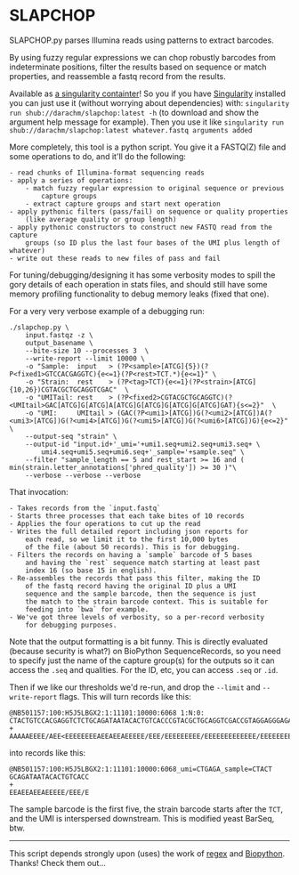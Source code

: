 # SLAPCHOP

SLAPCHOP.py parses Illumina reads using patterns to extract barcodes.

By using fuzzy regular expressions we can chop robustly barcodes from 
indeterminate positions, filter the results based on sequence or match 
properties, and reassemble a fastq record from the results.

Available as 
[a singularity containter](https://www.singularity-hub.org/collections/1361)!
So you if you have 
[Singularity](https://github.com/sylabs/singularity/releases)
installed you can just use it (without worrying about dependencies) with: 
`singularity run shub://darachm/slapchop:latest -h` (to download and show the 
argument help message for example). Then you use it like
`singularity run shub://darachm/slapchop:latest whatever.fastq arguments added`

More completely, this tool is a python script. You give it a FASTQ(Z) file and 
some operations to do, and it'll do the following:

    - read chunks of Illumina-format sequencing reads
    - apply a series of operations:
        - match fuzzy regular expression to original sequence or previous
            capture groups
        - extract capture groups and start next operation
    - apply pythonic filters (pass/fail) on sequence or quality properties 
        (like average quality or group length)
    - apply pythonic constructors to construct new FASTQ read from the capture
        groups (so ID plus the last four bases of the UMI plus length of whatever)
    - write out these reads to new files of pass and fail

For tuning/debugging/designing it has some verbosity modes to spill the gory
details of each operation in stats files, and should still have some memory
profiling functionality to debug memory leaks (fixed that one).

For a very very verbose example of a debugging run:

    ./slapchop.py \
        input.fastqz -z \
        output_basename \
        --bite-size 10 --processes 3  \
        --write-report --limit 10000 \
        -o "Sample:  input   > (?P<sample>[ATCG]{5})(?P<fixed1>GTCCACGAGGTC){e<=1}(?P<rest>TCT.*){e<=1}" \
        -o "Strain:  rest    > (?P<tag>TCT){e<=1}(?P<strain>[ATCG]{10,26})CGTACGCTGCAGGTCGAC"  \
        -o "UMITail: rest    > (?P<fixed2>CGTACGCTGCAGGTC)(?<UMItail>GAC[ATCG]G[ATCG]A[ATCG]G[ATCG]G[ATCG]G[ATCG]GAT){s<=2}"  \
        -o "UMI:     UMItail > (GAC(?P<umi1>[ATCG])G(?<umi2>[ATCG])A(?<umi3>[ATCG])G(?<umi4>[ATCG])G(?<umi5>[ATCG])G(?<umi6>[ATCG])G){e<=2}"  \
        --output-seq "strain" \
        --output-id "input.id+'_umi='+umi1.seq+umi2.seq+umi3.seq+ \
            umi4.seq+umi5.seq+umi6.seq+'_sample='+sample.seq" \
        --filter "sample_length == 5 and rest_start >= 16 and ( min(strain.letter_annotations['phred_quality']) >= 30 )"\
        --verbose --verbose --verbose

That invocation:

    - Takes records from the `input.fastq`
    - Starts three processes that each take bites of 10 records
    - Applies the four operations to cut up the read
    - Writes the full detailed report including json reports for 
        each read, so we limit it to the first 10,000 bytes
        of the file (about 50 records). This is for debugging.
    - Filters the records on having a `sample` barcode of 5 bases 
        and having the `rest` sequence match starting at least past
        index 16 (so base 15 in english).
    - Re-assembles the records that pass this filter, making the ID
        of the fastq record having the original ID plus a UMI 
        sequence and the sample barcode, then the sequence is just
        the match to the strain barcode context. This is suitable for
        feeding into `bwa` for example.
    - We've got three levels of verbosity, so a per-record verbosity
        for debugging purposes.

Note that the output formatting is a bit funny. This is directly evaluated
(because security is what?) on BioPython SequenceRecords, so you need to specify
just the name of the capture group(s) for the outputs so it can access the
`.seq` and qualities. For the ID, etc, you can access `.seq` or `.id`.

Then if we like our thresholds we'd re-run, and drop the `--limit`
and `--write-report` flags. This will turn records like this:

    @NB501157:100:H5J5LBGX2:1:11101:10000:6068 1:N:0:
    CTACTGTCCACGAGGTCTCTGCAGATAATACACTGTCACCCGTACGCTGCAGGTCGACCGTAGGAGGGAGATGTG
    +
    AAAAAEEEE/AEE<EEEEEEEEAEEAEEAEEEEE/EEE/EEEEEEEEE/EEEEEEEEEEEEE/EEEEEEEEEEEE

into records like this:

    @NB501157:100:H5J5LBGX2:1:11101:10000:6068_umi=CTGAGA_sample=CTACT
    GCAGATAATACACTGTCACC
    +
    EEAEEAEEAEEEEE/EEE/E

The sample barcode is the first five, the strain barcode starts after
the `TCT`, and the UMI is interspersed downstream. This is modified
yeast BarSeq, btw.

---

This script depends strongly upon (uses) the work of 
[regex](https://pypi.org/project/regex/)
and
[Biopython](https://pypi.org/project/biopython/). Thanks! Check them out...

